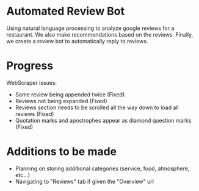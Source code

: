 # Automated Review Bot
Using natural language processing to analyze google reviews for a restaurant. We also make recommendations based on the reviews. Finally, we create a review bot to automatically reply to reviews.  

# Progress 
WebScraper issues:  
* Same review being appended twice (Fixed)  
* Reviews not being expanded (Fixed)
* Reviews section needs to be scrolled all the way down to load all reviews (Fixed)
* Quotation marks and apostrophes appear as diamond question marks (Fixed)  

# Additions to be made
* Planning on storing additional categories (service, food, atmosphere, etc...)
* Navigating to "Reviews" tab if given the "Overview" url  
